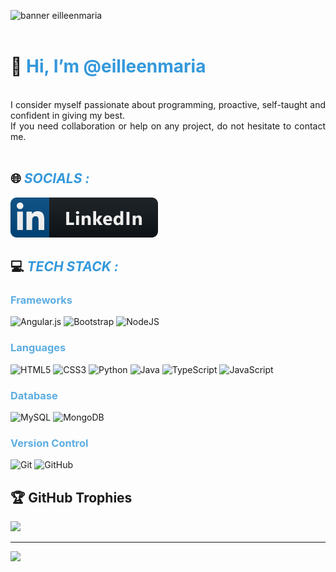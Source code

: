 ![banner eilleenmaria](bannerperfil.png)
<br><br>
# 👋 <spam style= "color: #3498DB"> Hi, I’m @eilleenmaria</spam>
<br>
<div style="text-align: justify">
I consider myself passionate about programming, proactive, self-taught and confident in giving my best.<br>If you need collaboration or help on any project, do not hesitate to contact me.
</div>
<br>


## 🌐 <span style="color: #3498DB">***SOCIALS :***</span>

<!-- badge linkedin-->
<a href= "https://linkedin.com/in/eilleenmaria/">
 <img src="linkedin.svg">
</a>

## 💻 <span style="color: #3498DB">***TECH STACK :***</span> 

### <span style="color: #5DADE2 ">Frameworks</span> 
<!--badge angular-->
<img alt="Angular.js" src="https://img.shields.io/badge/angular.js-%23E23237.svg?style=for-the-badge&logo=angularjs&logoColor=white"/>
<!--badge bootstrap -->
<img alt="Bootstrap" src="https://img.shields.io/badge/bootstrap-%23563D7C.svg?style=for-the-badge&logo=bootstrap&logoColor=white"/>
<!-- badge nodejs-->
<img alt="NodeJS" src="https://img.shields.io/badge/node.js-%2343853D.svg?style=for-the-badge&logo=node-dot-js&logoColor=white"/>

### <span style="color: #5DADE2 ">Languages</span> 
<!-- badge html-->
<img alt="HTML5" src="https://img.shields.io/badge/html5-%23E34F26.svg?style=for-the-badge&logo=html5&logoColor=white"/>
<!--badge css-->
<img alt="CSS3" src="https://img.shields.io/badge/css3-%231572B6.svg?style=for-the-badge&logo=css3&logoColor=white"/>
<!--badge python-->
<img alt="Python" src="https://img.shields.io/badge/python-%2314354C.svg?style=for-the-badge&logo=python&logoColor=white"/>
<!--badge java-->
<img alt="Java" src="https://img.shields.io/badge/java-%23ED8B00.svg?style=for-the-badge&logo=java&logoColor=white"/>
<!--badge typescript-->
<img alt="TypeScript" src="https://img.shields.io/badge/typescript-%23007ACC.svg?style=for-the-badge&logo=typescript&logoColor=white"/>
<!--badge js-->
<img alt="JavaScript" src="https://img.shields.io/badge/javascript-%23323330.svg?style=for-the-badge&logo=javascript&logoColor=%23F7DF1E"/>


### <span style="color: #5DADE2 ">Database</span> 

<!--badge mysql-->
<img alt="MySQL" src="https://img.shields.io/badge/mysql-%2300f.svg?style=for-the-badge&logo=mysql&logoColor=white"/>
<!--badge mongodb-->
<img alt="MongoDB" src ="https://img.shields.io/badge/MongoDB-%234ea94b.svg?style=for-the-badge&logo=mongodb&logoColor=white"/>

### <span style="color: #5DADE2 ">Version Control</span> 
<p>
<!--badge git-->
<img alt="Git" src="https://img.shields.io/badge/git-%23F05033.svg?style=for-the-badge&logo=git&logoColor=white"/>
<!--badge github-->
<img alt="GitHub" src="https://img.shields.io/badge/github-%23121011.svg?style=for-the-badge&logo=github&logoColor=white"/>
</p>


## 🏆 GitHub Trophies
![](https://github-profile-trophy.vercel.app/?username=eilleenmaria&theme=tokyonight&no-frame=false&no-bg=true&margin-w=4)



---
[![](https://visitcount.itsvg.in/api?id=eilleenmaria&icon=0&color=0)](https://visitcount.itsvg.in)

<!-- Proudly created with GPRM ( https://gprm.itsvg.in ) -->
<!---
eilleenmaria/eilleenmaria is a ✨ special ✨ repository because its `README.md` (this file) appears on your GitHub profile.
You can click the Preview link to take a look at your changes.
--->





